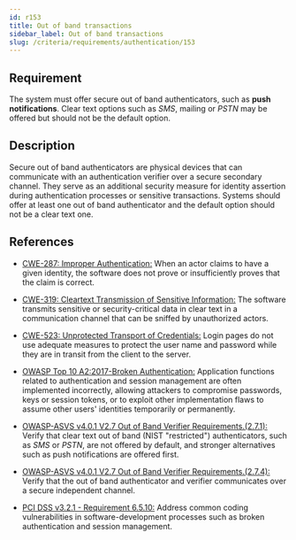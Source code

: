 ```yaml
---
id: r153
title: Out of band transactions
sidebar_label: Out of band transactions
slug: /criteria/requirements/authentication/153
---
```


## Requirement

The system must offer secure out of band authenticators,
such as **push notifications**.
Clear text options such as *SMS*,
mailing or *PSTN* may be offered
but should not be the default option.

## Description

Secure out of band authenticators
are physical devices that can communicate
with an authentication verifier
over a secure secondary channel.
They serve as an additional security measure
for identity assertion
during authentication processes
or sensitive transactions.
Systems should offer at least one out of band authenticator
and the default option
should not be a clear text one.

## References

- [CWE-287: Improper Authentication:](https://cwe.mitre.org/data/definitions/287.html)
When an actor claims to have a given identity,
the software does not prove
or insufficiently proves that the claim is correct.

- [CWE-319: Cleartext Transmission of Sensitive Information:](https://cwe.mitre.org/data/definitions/319.html)
The software transmits sensitive
or security-critical data
in clear text in a communication channel
that can be sniffed by unauthorized actors.

- [CWE-523: Unprotected Transport of Credentials:](https://cwe.mitre.org/data/definitions/523.html)
Login pages do not use adequate measures to protect
the user name and password
while they are in transit
from the client to the server.

- [OWASP Top 10 A2:2017-Broken Authentication:](https://owasp.org/www-project-top-ten/OWASP_Top_Ten_2017/Top_10-2017_A2-Broken_Authentication)
Application functions related to authentication
and session management
are often implemented incorrectly,
allowing attackers to compromise passwords,
keys or session tokens,
or to exploit other implementation flaws
to assume other users' identities
temporarily or permanently.

- [OWASP-ASVS v4.0.1 V2.7 Out of Band Verifier Requirements.(2.7.1):](https://owasp.org/www-pdf-archive/OWASP_Application_Security_Verification_Standard_4.0-en.pdf)
Verify that clear text out of band
(NIST "restricted") authenticators,
such as *SMS* or *PSTN*,
are not offered by default,
and stronger alternatives
such as push notifications are offered first.

- [OWASP-ASVS v4.0.1 V2.7 Out of Band Verifier Requirements.(2.7.4):](https://owasp.org/www-pdf-archive/OWASP_Application_Security_Verification_Standard_4.0-en.pdf)
Verify that the out of band authenticator
and verifier communicates
over a secure independent channel.

- [PCI DSS v3.2.1 - Requirement 6.5.10:](https://www.pcisecuritystandards.org/documents/PCI_DSS_v3-2-1.pdf)
Address common coding vulnerabilities
in software-development processes
such as broken authentication
and session management.

